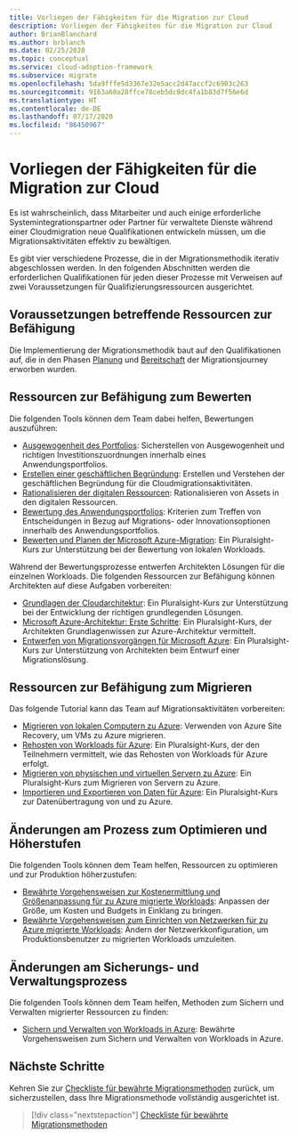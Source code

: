 ```yaml
---
title: Vorliegen der Fähigkeiten für die Migration zur Cloud
description: Vorliegen der Fähigkeiten für die Migration zur Cloud
author: BrianBlanchard
ms.author: brblanch
ms.date: 02/25/2020
ms.topic: conceptual
ms.service: cloud-adoption-framework
ms.subservice: migrate
ms.openlocfilehash: 5da9fffe5d3367e32e5acc2d47accf2c6903c263
ms.sourcegitcommit: 9163a60a28ffce78ceb5dc8dc4fa1b83d7f56e6d
ms.translationtype: HT
ms.contentlocale: de-DE
ms.lasthandoff: 07/17/2020
ms.locfileid: "86450967"
---
```

<!-- cSpell:ignore Getting Started -->

# <a name="skills-readiness-for-cloud-migration"></a>Vorliegen der Fähigkeiten für die Migration zur Cloud

Es ist wahrscheinlich, dass Mitarbeiter und auch einige erforderliche Systemintegrationspartner oder Partner für verwaltete Dienste während einer Cloudmigration neue Qualifikationen entwickeln müssen, um die Migrationsaktivitäten effektiv zu bewältigen.

Es gibt vier verschiedene Prozesse, die in der Migrationsmethodik iterativ abgeschlossen werden. In den folgenden Abschnitten werden die erforderlichen Qualifikationen für jeden dieser Prozesse mit Verweisen auf zwei Voraussetzungen für Qualifizierungsressourcen ausgerichtet.

## <a name="prerequisites-skilling-resources"></a>Voraussetzungen betreffende Ressourcen zur Befähigung

Die Implementierung der Migrationsmethodik baut auf den Qualifikationen auf, die in den Phasen [Planung](../strategy/suggested-skills.md) und [Bereitschaft](../organize/suggested-skills.md) der Migrationsjourney erworben wurden.

## <a name="assess-skilling-resources"></a>Ressourcen zur Befähigung zum Bewerten

Die folgenden Tools können dem Team dabei helfen, Bewertungen auszuführen:

- [Ausgewogenheit des Portfolios](../strategy/balance-the-portfolio.md): Sicherstellen von Ausgewogenheit und richtigen Investitionszuordnungen innerhalb eines Anwendungsportfolios.
- [Erstellen einer geschäftlichen Begründung](../strategy/cloud-migration-business-case.md): Erstellen und Verstehen der geschäftlichen Begründung für die Cloudmigrationsaktivitäten.
- [Rationalisieren der digitalen Ressourcen](../digital-estate/rationalize.md): Rationalisieren von Assets in den digitalen Ressourcen.
- [Bewertung des Anwendungsportfolios](https://docs.microsoft.com/learn/modules/app-and-infra-migration-and-modernization): Kriterien zum Treffen von Entscheidungen in Bezug auf Migrations- oder Innovationsoptionen innerhalb des Anwendungsportfolios.
- [Bewerten und Planen der Microsoft Azure-Migration](https://www.pluralsight.com/courses/microsoft-azure-migration-assessing-planning): Ein Pluralsight-Kurs zur Unterstützung bei der Bewertung von lokalen Workloads.

Während der Bewertungsprozesse entwerfen Architekten Lösungen für die einzelnen Workloads. Die folgenden Ressourcen zur Befähigung können Architekten auf diese Aufgaben vorbereiten:

- [Grundlagen der Cloudarchitektur](https://www.pluralsight.com/courses/cloud-architecture-foundations): Ein Pluralsight-Kurs zur Unterstützung bei der Entwicklung der richtigen grundlegenden Lösungen.
- [Microsoft Azure-Architektur: Erste Schritte](https://www.pluralsight.com/courses/azure-architecture-getting-started): Ein Pluralsight-Kurs, der Architekten Grundlagenwissen zur Azure-Architektur vermittelt.
- [Entwerfen von Migrationsvorgängen für Microsoft Azure](https://www.pluralsight.com/courses/microsoft-azure-migrations-designing): Ein Pluralsight-Kurs zur Unterstützung von Architekten beim Entwurf einer Migrationslösung.

## <a name="migrate-skilling-resources"></a>Ressourcen zur Befähigung zum Migrieren

Das folgende Tutorial kann das Team auf Migrationsaktivitäten vorbereiten:

- [Migrieren von lokalen Computern zu Azure](https://docs.microsoft.com/azure/site-recovery/migrate-tutorial-on-premises-azure): Verwenden von Azure Site Recovery, um VMs zu Azure migrieren.
- [Rehosten von Workloads für Azure](https://www.pluralsight.com/courses/microsoft-azure-workloads-rehosting): Ein Pluralsight-Kurs, der den Teilnehmern vermittelt, wie das Rehosten von Workloads für Azure erfolgt.
- [Migrieren von physischen und virtuellen Servern zu Azure](https://www.pluralsight.com/courses/microsoft-azure-migrating-physical-virtual-servers): Ein Pluralsight-Kurs zum Migrieren von Servern zu Azure.
- [Importieren und Exportieren von Daten für Azure](https://www.pluralsight.com/courses/microsoft-azure-import-export-data): Ein Pluralsight-Kurs zur Datenübertragung von und zu Azure.

## <a name="optimize-and-promote-process-changes"></a>Änderungen am Prozess zum Optimieren und Höherstufen

Die folgenden Tools können dem Team helfen, Ressourcen zu optimieren und zur Produktion höherzustufen:

- [Bewährte Vorgehensweisen zur Kostenermittlung und Größenanpassung für zu Azure migrierte Workloads](./azure-best-practices/migrate-best-practices-costs.md): Anpassen der Größe, um Kosten und Budgets in Einklang zu bringen.
- [Bewährte Vorgehensweisen zum Einrichten von Netzwerken für zu Azure migrierte Workloads](./azure-best-practices/migrate-best-practices-networking.md): Ändern der Netzwerkkonfiguration, um Produktionsbenutzer zu migrierten Workloads umzuleiten.

## <a name="secure-and-manage-process-changes"></a>Änderungen am Sicherungs- und Verwaltungsprozess

Die folgenden Tools können dem Team helfen, Methoden zum Sichern und Verwalten migrierter Ressourcen zu finden:

- [Sichern und Verwalten von Workloads in Azure](./azure-best-practices/migrate-best-practices-security-management.md): Bewährte Vorgehensweisen zum Sichern und Verwalten von Workloads in Azure.

## <a name="next-steps"></a>Nächste Schritte

Kehren Sie zur [Checkliste für bewährte Migrationsmethoden](./azure-best-practices/index.md) zurück, um sicherzustellen, dass Ihre Migrationsmethode vollständig ausgerichtet ist.

> [!div class="nextstepaction"]
> [Checkliste für bewährte Migrationsmethoden](./index.md)
